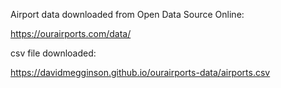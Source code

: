 Airport data downloaded from Open Data Source Online:

https://ourairports.com/data/

csv file downloaded:

https://davidmegginson.github.io/ourairports-data/airports.csv

